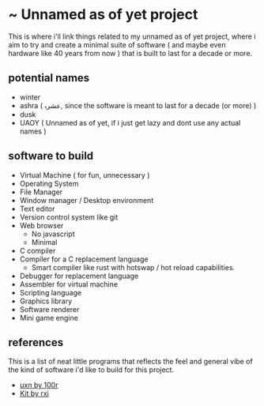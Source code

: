 # ~ Unnamed as of yet project

This is where i'll link things related to my unnamed as of yet project, where i aim to try and create a minimal suite of software ( and maybe even hardware like 40 years from now ) that is built to last for a decade or more.

## potential names
- winter
- ashra ( عشرہ, since the software is meant to last for a decade (or more) )
- dusk
- UAOY ( Unnamed as of yet, if i just get lazy and dont use any actual names )

## software to build
- Virtual Machine ( for fun, unnecessary )
- Operating System
- File Manager
- Window manager / Desktop environment
- Text editor
- Version control system like git
- Web browser
	-  No javascript
	-  Minimal
- C compiler
- Compiler for a C replacement language
	- Smart compiler like rust with hotswap / hot reload capabilities.
- Debugger for replacement language
- Assembler for virtual machine
- Scripting language
- Graphics library
- Software renderer
- Mini game engine

## references

This is a list of neat little programs that reflects the feel and general vibe of the kind of software i'd like to build for this project.
- [uxn by 100r](https://100r.co/site/uxn)
- [Kit by rxi](https://github.com/rxi/kit)
